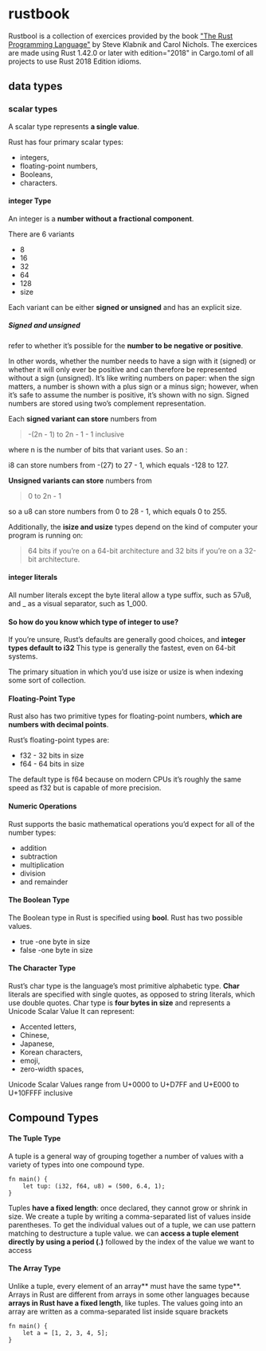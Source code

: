 # rustbook
Rustbool is a collection of exercices provided by the book ["The Rust Programming Language"](https://doc.rust-lang.org/book/title-page.html) by Steve Klabnik and Carol Nichols.
The exercices are made using Rust 1.42.0 or later with edition="2018" in Cargo.toml of all projects to use Rust 2018 Edition idioms. 

## data types

### scalar types

A scalar type represents **a single value**. 

Rust has four primary scalar types: 

- integers, 
- floating-point numbers, 
- Booleans, 
- characters. 

#### integer Type

An integer is a **number without a fractional component**. 

There are 6 variants

- 8
- 16
- 32
- 64
- 128
- size


Each variant can be either **signed or unsigned** and has an explicit size. 

##### Signed and unsigned 

refer to whether it’s possible for the **number to be negative or positive**. 

In other words, whether the number needs to have a sign with it (signed) or whether it will only ever be positive and can therefore be represented without a sign (unsigned). It’s like writing numbers on paper: when the sign matters, a number is shown with a plus sign or a minus sign; however, when it’s safe to assume the number is positive, it’s shown with no sign. Signed numbers are stored using two’s complement representation.

Each **signed variant can store** numbers from 

> -(2n - 1) to 2n - 1 - 1 inclusive

where n is the number of bits that variant uses. So an :

i8 can store numbers from -(27) to 27 - 1, which equals -128 to 127. 

**Unsigned variants can store** numbers from 

>0 to 2n - 1

so a u8 can store numbers from 0 to 28 - 1, which equals 0 to 255.


Additionally, the **isize and usize** types depend on the kind of computer your program is running on: 

> 64 bits if you’re on a 64-bit architecture and 
> 32 bits if you’re on a 32-bit architecture.

#### integer literals 

All number literals except the byte literal allow a type suffix, such as 57u8, and _ as a visual separator, such as 1_000.

#### So how do you know which type of integer to use? 

If you’re unsure, Rust’s defaults are generally good choices, and **integer types default to i32** This type is generally the fastest, even on 64-bit systems. 

The primary situation in which you’d use isize or usize is when indexing some sort of collection.


#### Floating-Point Type

Rust also has two primitive types for floating-point numbers, **which are numbers with decimal points**. 

Rust’s floating-point types are: 

- f32 - 32 bits in size
- f64 - 64 bits in size

The default type is f64 because on modern CPUs it’s roughly the same speed as f32 but is capable of more precision.

#### Numeric Operations

Rust supports the basic mathematical operations you’d expect for all of the number types: 

- addition 
- subtraction 
- multiplication 
- division 
- and remainder 

#### The Boolean Type

The Boolean type in Rust is specified using **bool**.
Rust has two possible values.

- true -one byte in size
- false -one byte in size

#### The Character Type

Rust’s char type is the language’s most primitive alphabetic type.
**Char** literals are specified with single quotes, as opposed to string literals, which use double quotes.
Char type is **four bytes in size** and represents a Unicode Scalar Value
It can represent:

- Accented letters,
- Chinese,
- Japanese,
- Korean characters,
- emoji,
- zero-width spaces,

Unicode Scalar Values range from U+0000 to U+D7FF and U+E000 to U+10FFFF inclusive

## Compound Types

#### The Tuple Type

A tuple is a general way of grouping together a number of values with a variety of types into one compound type. 
```
fn main() {
    let tup: (i32, f64, u8) = (500, 6.4, 1);
}
```

Tuples **have a fixed length**: once declared, they cannot grow or shrink in size.
We create a tuple by writing a comma-separated list of values inside parentheses.
To get the individual values out of a tuple, we can use pattern matching to destructure a tuple value.
we can **access a tuple element directly by using a period (.)** followed by the index of the value we want to access

#### The Array Type

Unlike a tuple, every element of an array** must have the same type**.
Arrays in Rust are different from arrays in some other languages because **arrays in Rust have a fixed length**, like tuples.
The values going into an array are written as a comma-separated list inside square brackets
```
fn main() {
    let a = [1, 2, 3, 4, 5];
}
```









